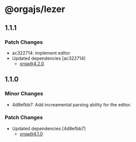 # @orgajs/lezer

## 1.1.1

### Patch Changes

- ac322714: implement editor
- Updated dependencies [ac322714]
  - orga@4.2.0

## 1.1.0

### Minor Changes

- 4d8efbb7: Add increamental parsing ability for the editor.

### Patch Changes

- Updated dependencies [4d8efbb7]
  - orga@4.1.0
